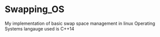 # Swapping_OS
My implementation of basic swap space management in linux Operating Systems
langauge used is C++14
